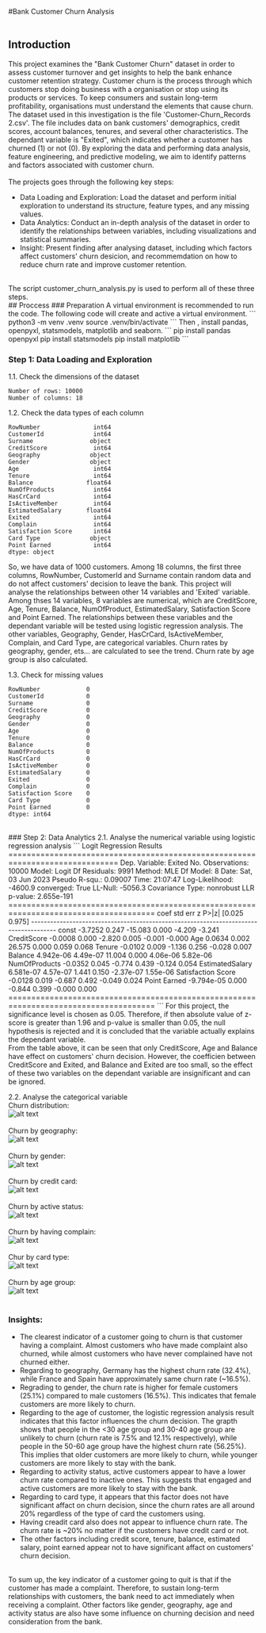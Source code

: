#Bank Customer Churn Analysis
<br/><br/>
## Introduction
This project examines the "Bank Customer Churn" dataset in order to assess customer turnover and get insights to help the bank enhance customer retention strategy. Customer churn is the process through which customers stop doing business with a organisation or stop using its products or services. To keep consumers and sustain long-term profitability, organisations must understand the elements that cause churn.
<br/>
The dataset used in this investigation is the file 'Customer-Churn_Records 2.csv'. The file includes data on bank customers' demographics, credit scores, account balances, tenures, and several other characteristics. The dependant variable is "Exited", which indicates whether a customer has churned (1) or not (0). By exploring the data and performing data analysis, feature engineering, and predictive modeling, we aim to identify patterns and factors associated with customer churn.
<br/><br/>
The projects goes through the following key steps:<br/>
- Data Loading and Exploration: Load the dataset and perform initial exploration to understand its structure, feature types, and any missing values.
- Data Analytics: Conduct an in-depth analysis of the dataset in order to identify the relationships between variables, including visualizations and statistical summaries.
- Insight: Present finding after analysing dataset, including which factors affect customers' churn desicion, and recommemdation on how to reduce churn rate and improve customer retention.
<br/>
The script customer_churn_analysis.py is used to perform all of these three steps.
<br/>
## Proccess
### Preparation
A virtual environment is recommended to run the code. The following code will create and active a virtual environment.
```
python3 -m venv .venv
source .venv/bin/activate
```
Then , install pandas, openpyxl, statsmodels, matplotlib and seaborn.
```
pip install pandas openpyxl
pip install statsmodels
pip install matplotlib
```

### Step 1: Data Loading and Exploration
1.1. Check the dimensions of the dataset
```
Number of rows: 10000
Number of columns: 18
```
1.2. Check the data types of each column
```
RowNumber               int64
CustomerId              int64
Surname                object
CreditScore             int64
Geography              object
Gender                 object
Age                     int64
Tenure                  int64
Balance               float64
NumOfProducts           int64
HasCrCard               int64
IsActiveMember          int64
EstimatedSalary       float64
Exited                  int64
Complain                int64
Satisfaction Score      int64
Card Type              object
Point Earned            int64
dtype: object
```
So, we have data of 1000 customers. Among 18 columns, the first three columns, RowNumber, CustomerId and Surname contain random data and do not affect customers' decision to leave the bank. This project will analyse the relationships between other 14 variables and 'Exited' variable.
Among thses 14 variables, 8 variables are numerical, which are CreditScore, Age, Tenure, Balance, NumOfProduct, EstimatedSalary, Satisfaction Score and Point Earned. The relationships between these variables and the dependant variable will be tested using logistic regression analysis. The other variables, Geography, Gender, HasCrCard, IsActiveMember, Complain, and Card Type, are categorical variables. Churn rates by geography, gender, ets... are calculated to see the trend. Churn rate by age group is also calculated.

1.3. Check for missing values
```
RowNumber             0
CustomerId            0
Surname               0
CreditScore           0
Geography             0
Gender                0
Age                   0
Tenure                0
Balance               0
NumOfProducts         0
HasCrCard             0
IsActiveMember        0
EstimatedSalary       0
Exited                0
Complain              0
Satisfaction Score    0
Card Type             0
Point Earned          0
dtype: int64
```
<br/>
### Step 2: Data Analytics
2.1. Analyse the numerical variable using logistic regression analysis
```
Logit Regression Results                   
==============================================================================
Dep. Variable:                 Exited   No. Observations:                10000
Model:                          Logit   Df Residuals:                     9991
Method:                           MLE   Df Model:                            8
Date:                Sat, 03 Jun 2023   Pseudo R-squ.:                 0.09007
Time:                        21:07:47   Log-Likelihood:                -4600.9
converged:                       True   LL-Null:                       -5056.3
Covariance Type:            nonrobust   LLR p-value:                2.655e-191
======================================================================================
                         coef    std err          z      P>|z|      [0.025      0.975]
--------------------------------------------------------------------------------------
const                 -3.7252      0.247    -15.083      0.000      -4.209      -3.241
CreditScore           -0.0008      0.000     -2.820      0.005      -0.001      -0.000
Age                    0.0634      0.002     26.575      0.000       0.059       0.068
Tenure                -0.0102      0.009     -1.136      0.256      -0.028       0.007
Balance             4.942e-06   4.49e-07     11.004      0.000    4.06e-06    5.82e-06
NumOfProducts         -0.0352      0.045     -0.774      0.439      -0.124       0.054
EstimatedSalary     6.581e-07   4.57e-07      1.441      0.150   -2.37e-07    1.55e-06
Satisfaction Score    -0.0128      0.019     -0.687      0.492      -0.049       0.024
Point Earned       -9.794e-05      0.000     -0.844      0.399      -0.000       0.000
======================================================================================
```
For this project, the significance level is chosen as 0.05. Therefore, if then absolute value of z-score is greater than 1.96 and p-value is smaller than 0.05, the null hypothesis is rejected and it is concluded that the variable actually explains the dependant variable.<br/>
From the table above, it can be seen that only CreditScore, Age and Balance have effect on customers' churn decision. However, the coefficien between CreditScore and Exited, and Balance and Exited are too small, so the effect of these two variables on the dependant variable are insignificant and can be ignored.

2.2. Analyse the categorical variable<br/>
Churn distribution:<br/>
![alt text](https://github.com/AliceNguyen09/Personal-project/blob/main/Customer_churn_analysis/Churn_distribution.png?raw=true)
<br/><br/>
Churn by geography:<br/>
![alt text](https://github.com/AliceNguyen09/Personal-project/blob/main/Customer_churn_analysis/Churn%20geography.png?raw=true)
<br/><br/>
Churn by gender:<br/>
![alt text](https://github.com/AliceNguyen09/Personal-project/blob/main/Customer_churn_analysis/Churn%20gender.png?raw=true)
<br/><br/>
Churn by credit card:<br/>
![alt text](https://github.com/AliceNguyen09/Personal-project/blob/main/Customer_churn_analysis/Churn%20crcard.png?raw=true)
<br/><br/>
Churn by active status:<br/>
![alt text](https://github.com/AliceNguyen09/Personal-project/blob/main/Customer_churn_analysis/Churn%20act%20status.png?raw=true)
<br/><br/>
Churn by having complain:<br/>
![alt text](https://github.com/AliceNguyen09/Personal-project/blob/main/Customer_churn_analysis/Churn%20complain.png?raw=true)
<br/><br/>
Chur by card type:<br/>
![alt text](https://github.com/AliceNguyen09/Personal-project/blob/main/Customer_churn_analysis/Churn%20card%20type.png?raw=true)
<br/><br/>
Churn by age group:<br/>
![alt text](https://github.com/AliceNguyen09/Personal-project/blob/main/Customer_churn_analysis/Churn%20age%20group.png?raw=true)
<br/><br/>
### Insights:
- The clearest indicator of a customer going to churn is that customer having a complaint. Almost customers who have made complaint also churned, while almost customers who have never complained have not churned either.
- Regarding to geography, Germany has the highest churn rate (32.4%), while France and Spain have approximately same churn rate (~16.5%).
- Regrading to gender, the churn rate is higher for female customers (25.1%) compared to male customers (16.5%). This indicates that female customers are more likely to churn.
- Regarding to the age of customer, the logistic regression analysis result indicates that this factor influences the churn decision. The grapth shows that people in the <30 age group and 30-40 age group are unlikely to churn (churn rate is 7.5% and 12.1% respectively), while people in the 50-60 age group have the highest churn rate (56.25%). This implies that older customers are more likely to churn, while younger customers are more likely to stay with the bank.
- Regarding to activity status, active customers appear to have a lower churn rate compared to inactive ones. This suggests that engaged and active customers are more likely to stay with the bank.
- Regarding to card type, it appears that this factor does not have significant affact on churn decision, since the churn rates are all around 20% regardless of the type of card the customers using.
- Having creadit card also does not appear to influence churn rate. The churn rate is ~20% no matter if the customers have credit card or not.
- The other factors including credit score, tenure, balance, estimated salary, point earned appear not to have significant affact on customers' churn decision.
<br/>
To sum up, the key indicator of a customer going to quit is that if the customer has made a complaint. Therefore, to sustain long-term relationships with customers, the bank need to act immediately when receiving a complaint. Other factors like gender, geography, age and activity status are also have some influence on churning decision and need consideration from the bank.
